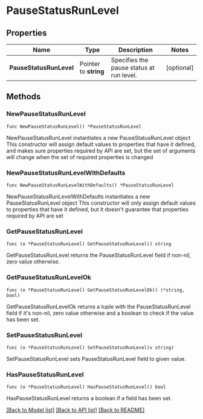 # PauseStatusRunLevel

## Properties

Name | Type | Description | Notes
------------ | ------------- | ------------- | -------------
**PauseStatusRunLevel** | Pointer to **string** | Specifies the pause status at run level. | [optional] 

## Methods

### NewPauseStatusRunLevel

`func NewPauseStatusRunLevel() *PauseStatusRunLevel`

NewPauseStatusRunLevel instantiates a new PauseStatusRunLevel object
This constructor will assign default values to properties that have it defined,
and makes sure properties required by API are set, but the set of arguments
will change when the set of required properties is changed

### NewPauseStatusRunLevelWithDefaults

`func NewPauseStatusRunLevelWithDefaults() *PauseStatusRunLevel`

NewPauseStatusRunLevelWithDefaults instantiates a new PauseStatusRunLevel object
This constructor will only assign default values to properties that have it defined,
but it doesn't guarantee that properties required by API are set

### GetPauseStatusRunLevel

`func (o *PauseStatusRunLevel) GetPauseStatusRunLevel() string`

GetPauseStatusRunLevel returns the PauseStatusRunLevel field if non-nil, zero value otherwise.

### GetPauseStatusRunLevelOk

`func (o *PauseStatusRunLevel) GetPauseStatusRunLevelOk() (*string, bool)`

GetPauseStatusRunLevelOk returns a tuple with the PauseStatusRunLevel field if it's non-nil, zero value otherwise
and a boolean to check if the value has been set.

### SetPauseStatusRunLevel

`func (o *PauseStatusRunLevel) SetPauseStatusRunLevel(v string)`

SetPauseStatusRunLevel sets PauseStatusRunLevel field to given value.

### HasPauseStatusRunLevel

`func (o *PauseStatusRunLevel) HasPauseStatusRunLevel() bool`

HasPauseStatusRunLevel returns a boolean if a field has been set.


[[Back to Model list]](../README.md#documentation-for-models) [[Back to API list]](../README.md#documentation-for-api-endpoints) [[Back to README]](../README.md)


